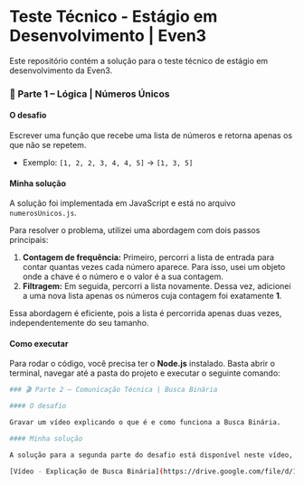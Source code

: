 # Teste Técnico - Estágio em Desenvolvimento | Even3

Este repositório contém a solução para o teste técnico de estágio em desenvolvimento da Even3.


### 🧠 Parte 1 – Lógica | Números Únicos

#### O desafio

Escrever uma função que recebe uma lista de números e retorna apenas os que não se repetem.
* Exemplo: `[1, 2, 2, 3, 4, 4, 5]` -> `[1, 3, 5]`

#### Minha solução

A solução foi implementada em JavaScript e está no arquivo `numerosUnicos.js`.

Para resolver o problema, utilizei uma abordagem com dois passos principais:

1.  **Contagem de frequência:** Primeiro, percorri a lista de entrada para contar quantas vezes cada número aparece. Para isso, usei um objeto onde a chave é o número e o valor é a sua contagem.
2.  **Filtragem:** Em seguida, percorri a lista novamente. Dessa vez, adicionei a uma nova lista apenas os números cuja contagem foi exatamente **1**.

Essa abordagem é eficiente, pois a lista é percorrida apenas duas vezes, independentemente do seu tamanho.

#### Como executar

Para rodar o código, você precisa ter o **Node.js** instalado. Basta abrir o terminal, navegar até a pasta do projeto e executar o seguinte comando:

```bash
### 🎬 Parte 2 – Comunicação Técnica | Busca Binária

#### O desafio

Gravar um vídeo explicando o que é e como funciona a Busca Binária.

#### Minha solução

A solução para a segunda parte do desafio está disponível neste vídeo, onde explico o conceito e a lógica da busca binária.

[Vídeo - Explicação de Busca Binária](https://drive.google.com/file/d/1JTzifdETde_rWkRHX3r7Dd4o7PL3Jv6O/view?usp=drive_link)
